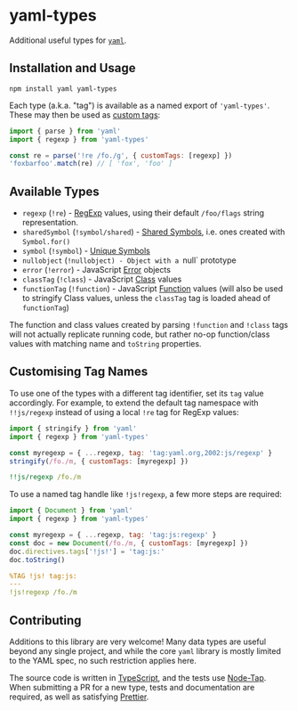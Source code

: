 # yaml-types

Additional useful types for [`yaml`](https://github.com/eemeli/yaml).

## Installation and Usage

```
npm install yaml yaml-types
```

Each type (a.k.a. "tag") is available as a named export of `'yaml-types'`.
These may then be used as [custom tags](https://eemeli.org/yaml/#writing-custom-tags):

```js
import { parse } from 'yaml'
import { regexp } from 'yaml-types'

const re = parse('!re /fo./g', { customTags: [regexp] })
'foxbarfoo'.match(re) // [ 'fox', 'foo' ]
```

## Available Types

- `regexp` (`!re`) - [RegExp] values,
  using their default `/foo/flags` string representation.
- `sharedSymbol` (`!symbol/shared`) - [Shared Symbols], i.e. ones created with `Symbol.for()`
- `symbol` (`!symbol`) - [Unique Symbols]
- `nullobject` (`!nullobject) - Object with a `null` prototype
- `error` (`!error`) - JavaScript [Error] objects
- `classTag` (`!class`) - JavaScript [Class] values
- `functionTag` (`!function`) - JavaScript [Function] values
  (will also be used to stringify Class values, unless the
  `classTag` tag is loaded ahead of `functionTag`)

The function and class values created by parsing `!function` and
`!class` tags will not actually replicate running code, but
rather no-op function/class values with matching name and
`toString` properties.

[RegExp]: https://developer.mozilla.org/en-US/docs/Web/JavaScript/Guide/Regular_expressions
[Shared Symbols]: https://developer.mozilla.org/en-US/docs/Web/JavaScript/Reference/Global_Objects/Symbol#shared_symbols_in_the_global_symbol_registry
[Unique Symbols]: https://developer.mozilla.org/en-US/docs/Web/JavaScript/Reference/Global_Objects/Symbol
[Error]: https://developer.mozilla.org/en-US/docs/Web/JavaScript/Reference/Global_Objects/Error
[Function]: https://developer.mozilla.org/en-US/docs/Web/JavaScript/Reference/Functions
[Class]: https://developer.mozilla.org/en-US/docs/Web/JavaScript/Reference/Classes

## Customising Tag Names

To use one of the types with a different tag identifier, set its `tag` value accordingly.
For example, to extend the default tag namespace with `!!js/regexp`
instead of using a local `!re` tag for RegExp values:

```js
import { stringify } from 'yaml'
import { regexp } from 'yaml-types'

const myregexp = { ...regexp, tag: 'tag:yaml.org,2002:js/regexp' }
stringify(/fo./m, { customTags: [myregexp] })
```

```yaml
!!js/regexp /fo./m
```

To use a named tag handle like `!js!regexp`, a few more steps are required:

```js
import { Document } from 'yaml'
import { regexp } from 'yaml-types'

const myregexp = { ...regexp, tag: 'tag:js:regexp' }
const doc = new Document(/fo./m, { customTags: [myregexp] })
doc.directives.tags['!js!'] = 'tag:js:'
doc.toString()
```

```yaml
%TAG !js! tag:js:
---
!js!regexp /fo./m
```

## Contributing

Additions to this library are very welcome!
Many data types are useful beyond any single project,
and while the core `yaml` library is mostly limited to the YAML spec,
no such restriction applies here.

The source code is written in [TypeScript], and the tests use [Node-Tap].
When submitting a PR for a new type, tests and documentation are required,
as well as satisfying [Prettier].

[TypeScript]: https://www.typescriptlang.org/
[Node-Tap]: https://node-tap.org/
[Prettier]: https://prettier.io/
